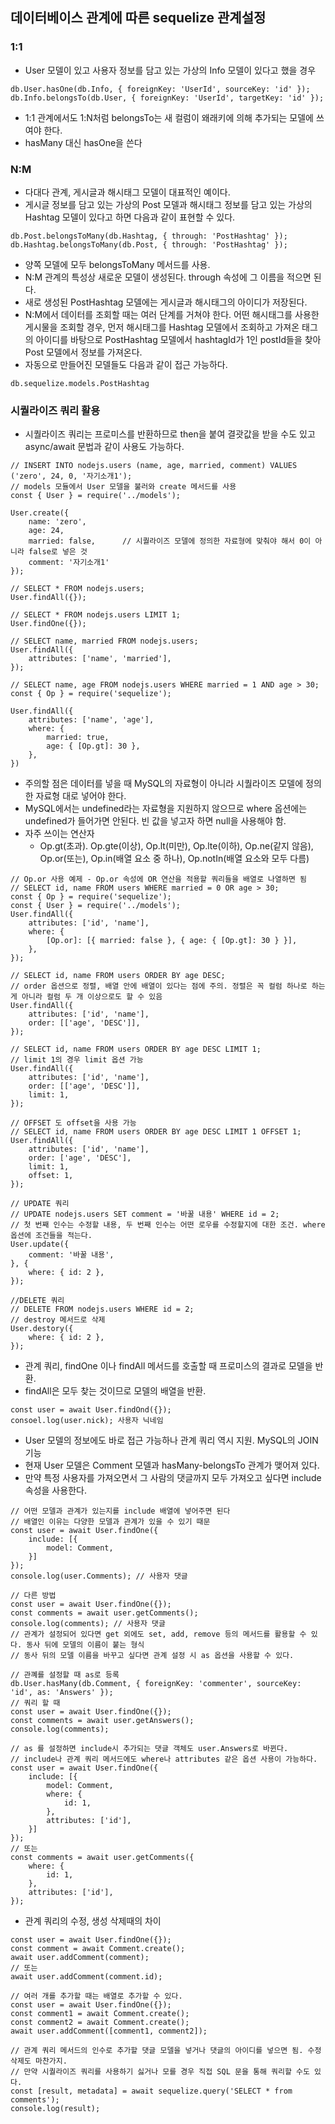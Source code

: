 ## 데이터베이스 관계에 따른 sequelize 관계설정

### 1:1
- User 모델이 있고 사용자 정보를 담고 있는 가상의 Info 모델이 있다고 했을 경우
```
db.User.hasOne(db.Info, { foreignKey: 'UserId', sourceKey: 'id' });
db.Info.belongsTo(db.User, { foreignKey: 'UserId', targetKey: 'id' });
```
- 1:1 관계에서도 1:N처럼 belongsTo는 새 컬럼이 왜래키에 의해 추가되는 모델에 쓰여야 한다.
- hasMany 대신 hasOne을  쓴다

### N:M
- 다대다 관계, 게시글과 해시태그 모델이 대표적인 예이다.
- 게시글 정보를 담고 있는 가상의 Post 모델과 해시태그 정보를 담고 있는 가상의 Hashtag 모델이 있다고 하면 다음과 같이 표현할 수 있다.
```
db.Post.belongsToMany(db.Hashtag, { through: 'PostHashtag' });
db.Hashtag.belongsToMany(db.Post, { through: 'PostHashtag' });
```
- 양쪽 모델에 모두 belongsToMany 메서드를 사용.
- N:M 관계의 특성상 새로운 모델이 생성된다. through 속성에 그 이름을 적으면 된다. 
- 새로 생성된 PostHashtag 모델에는 게시글과 해시태그의 아이디가 저장된다.
- N:M에서 데이터를 조회할 때는 여러 단계를 거쳐야 한다. 어떤 해시태그를 사용한 게시물을 조회할 경우, 
먼저 해시태그를 Hashtag 모델에서 조회하고 가져온 태그의 아이디를 바탕으로 PostHashtag 모델에서 hashtagId가 1인 postId들을 찾아 Post 모델에서 정보를 가져온다.
- 자동으로 만들어진 모델들도 다음과 같이 접근 가능하다.
```
db.sequelize.models.PostHashtag
```

### 시퀄라이즈 쿼리 활용
- 시퀄라이즈 쿼리는 프로미스를 반환하므로 then을 붙여 결괏값을 받을 수도 있고 async/await 문법과 같이 사용도 가능하다.
```
// INSERT INTO nodejs.users (name, age, married, comment) VALUES ('zero', 24, 0, '자기소개1');
// models 모듈에서 User 모델을 불러와 create 메서드를 사용
const { User } = require('../models');

User.create({
    name: 'zero',
    age: 24,
    married: false,      // 시퀄라이즈 모델에 정의한 자료형에 맞춰야 해서 0이 아니라 false로 넣은 것
    comment: '자기소개1'
});

// SELECT * FROM nodejs.users;
User.findAll({});

// SELECT * FROM nodejs.users LIMIT 1;
User.findOne({});

// SELECT name, married FROM nodejs.users;
User.findAll({
    attributes: ['name', 'married'],
});

// SELECT name, age FROM nodejs.users WHERE married = 1 AND age > 30;
const { Op } = require('sequelize');

User.findAll({
    attributes: ['name', 'age'],
    where: {
        married: true,
        age: { [Op.gt]: 30 },
    },
}) 
```
- 주의할 점은 데이터를 넣을 때 MySQL의 자료형이 아니라 시퀄라이즈 모델에 정의한 자료형 대로 넣어야 한다.
- MySQL에서는 undefined라는 자료형을 지원하지 않으므로 where 옵션에는 undefined가 들어가면 안된다. 빈 값을 넣고자 하면 null을 사용해야 함.
- 자주 쓰이는 연산자
    - Op.gt(초과). Op.gte(이상), Op.lt(미만), Op.lte(이하), Op.ne(같지 않음), Op.or(또는), Op.in(배열 요소 중 하나), Op.notIn(배열 요소와 모두 다름)
    
```
// Op.or 사용 예제 - Op.or 속성에 OR 연산을 적용할 쿼리들을 배열로 나열하면 됨
// SELECT id, name FROM users WHERE married = 0 OR age > 30;
const { Op } = require('sequelize');
const { User } = require('../models');
User.findAll({
    attributes: ['id', 'name'],
    where: {
        [Op.or]: [{ married: false }, { age: { [Op.gt]: 30 } }],
    },
});

// SELECT id, name FROM users ORDER BY age DESC;
// order 옵션으로 정렬, 배열 안에 배열이 있다는 점에 주의. 정렬은 꼭 컬럼 하나로 하는게 아니라 컬럼 두 개 이상으로도 할 수 있음
User.findAll({
    attributes: ['id', 'name'],
    order: [['age', 'DESC']],
});

// SELECT id, name FROM users ORDER BY age DESC LIMIT 1;
// limit 1의 경우 limit 옵션 가능
User.findAll({
    attributes: ['id', 'name'],
    order: [['age', 'DESC']],
    limit: 1,
});

// OFFSET 도 offset을 사용 가능
// SELECT id, name FROM users ORDER BY age DESC LIMIT 1 OFFSET 1;
User.findAll({
    attributes: ['id', 'name'],
    order: ['age', 'DESC'],
    limit: 1,
    offset: 1,
});

// UPDATE 쿼리
// UPDATE nodejs.users SET comment = '바꿀 내용' WHERE id = 2;
// 첫 번째 인수는 수정할 내용, 두 번째 인수는 어떤 로우를 수정할지에 대한 조건. where 옵션에 조건들을 적는다.
User.update({
    comment: '바꿀 내용',
}, {
    where: { id: 2 },
});

//DELETE 쿼리
// DELETE FROM nodejs.users WHERE id = 2;
// destroy 메서드로 삭제
User.destory({
    where: { id: 2 },
});
```

- 관계 쿼리, findOne 이나 findAll 메서드를 호출할 때 프로미스의 결과로 모델을 반환.
- findAll은 모두 찾는 것이므로 모델의 배열을 반환.
```
const user = await User.findOnd({});
consoel.log(user.nick); 사용자 닉네임
```
- User 모델의 정보에도 바로 접근 가능하나 관계 쿼리 역시 지원. MySQL의 JOIN기능
- 현재 User 모델은 Comment 모델과 hasMany-belongsTo 관계가 맺어져 있다.
- 만약 특정 사용자를 가져오면서 그 사람의 댓글까지 모두 가져오고 싶다면 include 속성을 사용한다.
```
// 어떤 모델과 관계가 있는지를 include 배열에 넣어주면 된다
// 배열인 이유는 다양한 모델과 관계가 있을 수 있기 때문
const user = await User.findOne({
    include: [{
        model: Comment,
    }]
});
console.log(user.Comments); // 사용자 댓글

// 다른 방법
const user = await User.findOne({});
const comments = await user.getComments();
console.log(comments); // 사용자 댓글
// 관계가 설정되어 있다면 get 외에도 set, add, remove 등의 메서드를 활용할 수 있다. 동사 뒤에 모델의 이름이 붙는 형식
// 동사 뒤의 모델 이름을 바꾸고 싶다면 관계 설정 시 as 옵션을 사용할 수 있다.

// 관꼐를 설정할 때 as로 등록
db.User.hasMany(db.Comment, { foreignKey: 'commenter', sourceKey: 'id', as: 'Answers' });
// 쿼리 할 때
const user = await User.findOne({});
const comments = await user.getAnswers();
console.log(comments);

// as 를 설정하면 include시 추가되는 댓글 객체도 user.Answers로 바뀐다.
// include나 관계 쿼리 메서드에도 where나 attributes 같은 옵션 사용이 가능하다.
const user = await User.findOne({
    include: [{
        model: Comment,
        where: {
            id: 1,
        },
        attributes: ['id'],
    }]
});
// 또는
const comments = await user.getComments({
    where: {
        id: 1,
    },
    attributes: ['id'],
});
```

- 관계 쿼리의 수정, 생성 삭제때의 차이

```
const user = await User.findOne({});
const comment = await Comment.create();
await user.addComment(comment);
// 또는
await user.addComment(comment.id);

// 여러 개를 추가할 때는 배열로 추가할 수 있다.
const user = await User.findOne({});
const comment1 = await Comment.create();
const comment2 = await Comment.create();
await user.addComment([comment1, comment2]);

// 관계 쿼리 메서드의 인수로 추가할 댓글 모델을 넣거나 댓글의 아이디를 넣으면 됨. 수정 삭제도 마찬가지.
// 만약 시퀄라이즈 쿼리를 사용하기 싫거나 모를 경우 직접 SQL 문을 통해 쿼리할 수도 있다.
const [result, metadata] = await sequelize.query('SELECT * from comments');
console.log(result);
```